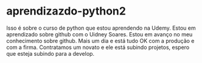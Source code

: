 # aprendizazdo-python2
Isso é sobre o curso de python que estou aprendendo na Udemy. 
Estou em aprendizado sobre github com o Uidney Soares. 
Estou em avanço no meu conhecimento sobre github.
Mais um dia e está tudo OK com a produção e com a firma. 
Contratamos um novato e ele está subindo projetos, espero que esteja subindo para a develop. 